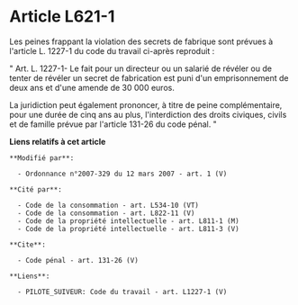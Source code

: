 # Article L621-1

Les peines frappant la violation des secrets de fabrique sont prévues à l'article L. 1227-1 du code du travail ci-après
reproduit : 

" Art. L. 1227-1- Le fait pour un directeur ou un salarié de révéler ou de tenter de révéler un secret de fabrication est
puni d'un emprisonnement de deux ans et d'une amende de 30 000 euros. 

La juridiction peut également prononcer, à titre de peine complémentaire, pour une durée de cinq ans au plus, l'interdiction
des droits civiques, civils et de famille prévue par l'article 131-26 du code pénal. "

**Liens relatifs à cet article**

	**Modifié par**:

	  - Ordonnance n°2007-329 du 12 mars 2007 - art. 1 (V)

	**Cité par**:

	  - Code de la consommation - art. L534-10 (VT)
	  - Code de la consommation - art. L822-11 (V)
	  - Code de la propriété intellectuelle - art. L811-1 (M)
	  - Code de la propriété intellectuelle - art. L811-3 (V)

	**Cite**:

	  - Code pénal - art. 131-26 (V)

	**Liens**:

	  - PILOTE_SUIVEUR: Code du travail - art. L1227-1 (V)
